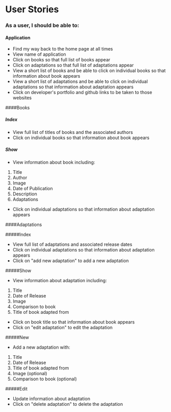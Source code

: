 # User Stories

### As a user, I should be able to:

#### Application
- Find my way back to the home page at all times
- View name of application
- Click on books so that full list of books appear
- Click on adaptations so that full list of adaptations appear
- View a short list of books and be able to click on individual books so that information about book appears
- View a short list of adaptations and be able to click on individual adaptations so that information about adaptation appears
- Click on developer's portfolio and github links to be taken to those websites

####Books

##### Index
- View full list of titles of books and the associated authors
- Click on individual books so that information about book appears

##### Show
- View information about book including:
1. Title
2. Author
3. Image
4. Date of Publication
5. Description
6. Adaptations
- Click on individual adaptations so that information about adaptation appears

####Adaptations

#####Index
- View full list of adaptations and associated release dates
- Click on individual adaptations so that information about adaptation appears
- Click on "add new adaptation" to add a new adaptation

#####Show
- View information about adaptation including:
1. Title
2. Date of Release
3. Image 
4. Comparison to book
5. Title of book adapted from
- Click on book title so that information about book appears
- Click on "edit adaptation" to edit the adaptation

#####New
- Add a new adaptation with:
1. Title
2. Date of Release
3. Title of book adapted from
4. Image (optional)
5. Comparison to book (optional)

#####Edit
- Update information about adaptation
- Click on "delete adaptation" to delete the adaptation
